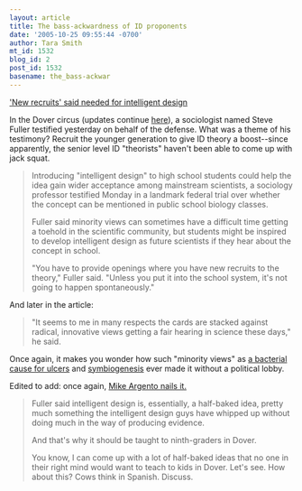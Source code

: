 ```yaml
---
layout: article
title: The bass-ackwardness of ID proponents
date: '2005-10-25 09:55:44 -0700'
author: Tara Smith
mt_id: 1532
blog_id: 2
post_id: 1532
basename: the_bass-ackwar
---
```

['New recruits' said needed for intelligent design](http://www.msnbc.msn.com/id/9805776/)

In the Dover circus (updates continue [here](http://www.pandasthumb.org/archives/2005/09/waterloo_in_dov.html)), a sociologist named Steve Fuller testified yesterday on behalf of the defense. What was a theme of his testimony? Recruit the younger generation to give ID theory a boost--since apparently, the senior level ID "theorists" haven't been able to come up with jack squat.


> Introducing "intelligent design" to high school students could help the idea gain wider acceptance among mainstream scientists, a sociology professor testified Monday in a landmark federal trial over whether the concept can be mentioned in public school biology classes.
> 
> Fuller said minority views can sometimes have a difficult time getting a toehold in the scientific community, but students might be inspired to develop intelligent design as future scientists if they hear about the concept in school.
> 
> "You have to provide openings where you have new recruits to the theory," Fuller said. "Unless you put it into the school system, it's not going to happen spontaneously."

And later in the article:

> "It seems to me in many respects the cards are stacked against radical, innovative views getting a fair hearing in science these days," he said.

  
Once again, it makes you wonder how such "minority views" as [a bacterial cause for ulcers](http://aetiology.blogspot.com/2005/10/marshall-and-warren-win-prize-for-work.html) and [symbiogenesis](http://en.wikipedia.org/wiki/Symbiogenesis) ever made it without a political lobby.  

Edited to add:  once again, [Mike Argento nails it.](http://ydr.com/story/doverbiology/91282/)  

>  Fuller said intelligent design is, essentially, a half-baked idea, pretty much something the intelligent design guys have whipped up without doing much in the way of producing evidence.
> 
> And that's why it should be taught to ninth-graders in Dover.
> 
> You know, I can come up with a lot of half-baked ideas that no one in their right mind would want to teach to kids in Dover. Let's see. How about this? Cows think in Spanish. Discuss.
